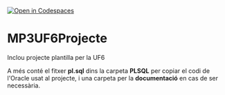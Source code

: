 [![Open in Codespaces](https://classroom.github.com/assets/launch-codespace-7f7980b617ed060a017424585567c406b6ee15c891e84e1186181d67ecf80aa0.svg)](https://classroom.github.com/open-in-codespaces?assignment_repo_id=15058229)
# MP3UF6Projecte
Inclou projecte plantilla per la UF6

A més conté el fitxer **pl.sql** dins la carpeta **PLSQL** per copiar el codi de l'Oracle usat al projecte, i una carpeta per la **documentació** en cas de ser necessària. 
